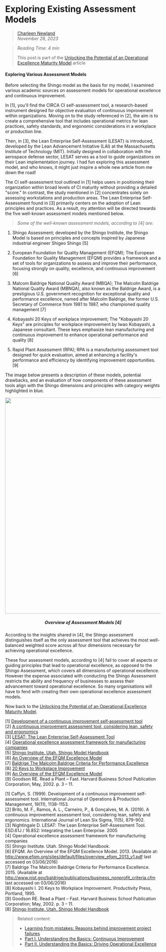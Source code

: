 # Exploring Existing Assessment Models



>[Charleen Newland](http://newlandcharleen.com/)<br/>
>*November 28, 2023*<br/>

>*Reading Time: 4 min*
>
>This post is part of the [Unlocking the Potential of an Operational Excellence Maturity Model](https://github.com/charleennewland/blog/blob/post03/maturity_model.md) article <br/>

#### Exploring Various Assessment Models
Before selecting the Shingo model as the basis for my model, I examined various academic sources on assessment models for operational excellence and continuous improvement.

In [1], you'll find the CIRCA CI self-assessment tool, a research-based instrument designed for objective evaluation of continuous improvement within organizations. Moving on to the study referenced in [2], the aim is to create a comprehensive tool that includes operational metrics for lean practices, safety standards, and ergonomic considerations in a workplace or production line.

Then, in [3], the Lean Enterprise Self-Assessment (LESAT) is introduced, developed by the Lean Advancement Initiative (LAI) at the Massachusetts Institute of Technology (MIT). Initially designed in collaboration with the aerospace defense sector, LESAT serves as a tool to guide organizations on their Lean implementation journey. I had fun exploring this assessment model, and who knows, it might just inspire a whole new article from me down the road!

The CI self-assessment tool outlined in [1] helps users in positioning their organization within broad levels of CI maturity without providing a detailed "score." In contrast, the study mentioned in [2] concentrates solely on assessing workstations and production areas. The Lean Enterprise Self-Assessment found in [3] primarily centers on the adoption of Lean principles and practices. As a result, my attention will be directed towards the five well-known assessment models mentioned below.

>*Some of the well-known assessment models, according to [4] are:*

1) Shingo Assessment; developed by the Shingo Institute, the Shingo Model is based on principles and concepts inspired by Japanese industrial engineer Shigeo Shingo [5]
   
2) European Foundation for Quality Management (EFQM); The European Foundation for Quality Management (EFQM) provides a framework and a set of tools for organizations to assess and improve their performance, focusing strongly on quality, excellence, and continuous improvement [6]
   
3) Malcom Baldrige National Quality Award (MBQA); The Malcolm Baldrige National Quality Award (MBNQA), also known as the Baldrige Award, is a prestigious U.S. government recognition for exceptional quality and performance excellence, named after Malcolm Baldrige, the former U.S. Secretary of Commerce from 1981 to 1987, who championed quality management [7]
   
4) Kobayashi 20 Keys of workplace improvement; The "Kobayashi 20 Keys" are principles for workplace improvement by Iwao Kobayashi, a Japanese consultant. These keys emphasize lean manufacturing and continuous improvement to enhance operational performance and quality [8]
   
5) Rapid Plant Assessment (RPA); RPA is a manufacturing assessment tool designed for quick evaluation, aimed at enhancing a facility's performance and efficiency by identifying improvement opportunities. [9]

The image below presents a description of these models, potential drawbacks, and an evaluation of how components of these assessment tools align with the Shingo dimensions and principles with category weights highlighted in blue.


<p align="center">
  <img width="900" height="700" src="https://github.com/charleennewland/blog/assets/138404574/7262e556-ed76-4f90-a810-b34a0f2dd3ff)/300/300">
</p>

<h5 align="center">Overview of Assessment Models [4]</h5>   

According to the insights shared in [4], the Shingo assessment distinguishes itself as the only assessment tool that achieves the most well-balanced weighted score across all four dimensions necessary for achieving operational excellence.

These four assessment models, according to [4] fail to cover all aspects or guiding principles that lead to operational excellence, as opposed to the Shingo Assessment, which covers all dimensions of operational excellence. However the expense associated with conducting the Shingo Assessment restricts the ability and frequency of businesses to assess their advancement toward operational excellence. So many organisations will have to fend with creating their own operational excellence assessment models.

Now back to the [Unlocking the Potential of an Operational Excellence Maturity Model](https://github.com/charleennewland/blog/blob/post03/maturity_model.md).

[1] [Development of a continuous improvement self‐assessment tool](https://www.emerald.com/insight/content/doi/10.1108/01443579910291050/full/html?fullSc=1&fullSc=1&fullSc=1&fullSc=1)<br>
[2] [A continuous improvement assessment tool, considering lean, safety and ergonomics](https://www.emerald.com/insight/content/doi/10.1108/IJLSS-12-2017-0144/full/html)<br>
[3] [LESAT: The Lean Enterprise Self-Assessment Tool](https://scholar.google.com/scholar?hl=en&as_sdt=0%2C5&q=Nightingale+D.+LESAT%3A+The+Lean+Enterprise+Self-Assessment+Tool.+ESD.61J+%2F+16.852%3A+Integrating+the+Lean+Enterprise.&btnG=)<br>
[4] [Operational excellence assessment framework for manufacturing companies](https://www.sciencedirect.com/science/article/pii/S2212827116309155)<br>
[5] [Shingo Institute. Utah. Shingo Model Handbook](https://shingo.org/shingo-model/)<br>
[6] [An Overview of the EFQM Excellence Model](https://efqm.org/)<br>
[7] [Baldrige The Malcolm Baldrige Criteria for Performance Excellence](https://www.nist.gov/baldrige/2017-2018-baldrige-excellence-framework)<br>
[8] [20 Keys to Workplace Improvement](https://books.google.nl/books?hl=en&lr=&id=RvdKDwAAQBAJ&oi=fnd&pg=PT8&dq=Kobayashi+I.+20+Keys+to+Workplace+Improvement&ots=oOm4bWlFyB&sig=qbVwJezGXF3ou7JdlpX0JI2FuYI&redir_esc=y#v=onepage&q=Kobayashi%20I.%2020%20Keys%20to%20Workplace%20Improvement&f=false)<br>
[9] [An Overview of the EFQM Excellence Model](https://efqm.org/)<br>
[9] Goodson RE. Read a Plant – Fast. Harvard Business School Publication Corporation; May, 2002. p. 3 – 11. <br>


[1] Caffyn, S. (1999). Development of a continuous improvement self‐assessment tool. International Journal of Operations & Production Management, 19(11), 1138-1153.<br>
[2] Brito, M. F., Ramos, A. L., Carneiro, P., & Gonçalves, M. A. (2019). A continuous improvement assessment tool, considering lean, safety and ergonomics. International Journal of Lean Six Sigma, 11(5), 879-902.<br>
[3] Nightingale D. LESAT: The Lean Enterprise Self-Assessment Tool. ESD.61J / 16.852: Integrating the Lean Enterprise. 2005 <br>
[4] Operational excellence assessment framework for manufacturing companies <br>
[5] Shingo Institute. Utah. Shingo Model Handbook.<br>
[6] EFQM. An Overview of the EFQM Excellence Model. 2013. (Available at: http://www.efqm.org/sites/default/files/overview_efqm_2013_v1.pdf last accessed on 03/06/2016)<br>
[7] Baldrige The Malcolm Baldrige Criteria for Performance Excellence. 2015. (Available at http://www.nist.gov/baldrige/publications/business_nonprofit_criteria.cfm last accessed on 03/06/2016) <br>
[8] Kobayashi I. 20 Keys to Workplace Improvement. Productivity Press, Portland, 1995. <br>
[9] Goodson RE. Read a Plant – Fast. Harvard Business School Publication Corporation; May, 2002. p. 3 – 11. <br>
[8] [Shingo Institute. Utah. Shingo Model Handbook](https://shingo.org/shingo-model/)<br>


>Related content:
>- [Learning from mistakes: Reasons behind improvement project failures](https://github.com/charleennewland/blog/blob/post02/process_improvement_failures.md)
>- [Part I. Understanding the Basics: Continuous Improvement](https://github.com/charleennewland/blog/blob/main/operational_excellence_pt1.md)
>- [Part II. Understanding the Basics: Driving Operational Excellence](https://github.com/charleennewland/blog/blob/post03/operational_excellence_pt2.md)   
